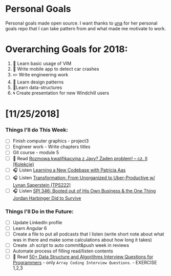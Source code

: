 Personal Goals
==============

Personal goals made open source. I want thanks to [una](https://github.com/una/personal-goals) for her personal goals repo that I can take pattern from and what made me motivate to work. 


# Overarching Goals for 2018:
1. 💛 Learn basic usage of VIM
2. 📱 Write mobile app to detect car crashes
3. ✏️ Write engineering work
4. 💚 Learn design patterns
5. 💙Learn data-structures
6. 🌀 Create presentation for new Windchill users


# [11/25/2018]

### Things I'll do This Week:

- [ ] Finish computer graphics - project3  
- [ ] Engineer work - Write chapters titles
- [ ] Git course - module 5
- [ ] 📗 Read [Rozmowa kwalifikacyjna z Javy? Żaden problem! – cz. II (Kolekcje)](http://it-leaders.com.pl/pl/rozmowa-kwalifikacyjna-javy-zaden-problem-cz-ii-kolekcje/)
- [ ] 🎧 Listen [Learning a New Codebase with Patricia Aas](https://www.allthingsgit.com/episodes/learning_a_new_codebase_with_patricia_aas.html)
- [ ] 🎧 Listen [Transformation: From Unorganized to Uber-Productive w/ Lynan Saperstein (TPS222)](http://www.asianefficiency.com/podcast/222-lynan-saperstein/)
- [ ] 🎧 Listen [SPI 346: Booted out of His Own Business & the One Thing Jordan Harbinger Did to Survive](https://www.smartpassiveincome.com/podcasts/booted-out-of-his-own-business-the-one-thing-jordan-harbinger-did-to-survive/)

### Things I'll Do in the Future:

- [ ] Update LinkedIn profile
- [ ] Learn Angular 6
- [ ] Create a file to put all podcasts that I listen (write short note about what was in there and make some calculations about how long it takes)
- [ ] Create .sh script to auto commit&push week in reviews
- [ ] Automate process of filling read/listen contents
- [ ] 📗 Read [50+ Data Structure and Algorithms Interview Questions for Programmers](https://hackernoon.com/50-data-structure-and-algorithms-interview-questions-for-programmers-b4b1ac61f5b0) - only `Array Coding Interview Questions`. - EXERCISE 1,2,3
